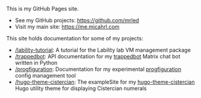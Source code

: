 
This is my GitHub Pages site.

* See my GitHub projects: <https://github.com/mrled>
* Visit my main site: <https://me.micahrl.com>

This site holds documentation for some of my projects:

* [/lability-tutorial](/lability-tutorial): A tutorial for the Lability lab VM management package
* [/trappedbot](/trappedbot): API documentation for my [trappedbot](https://github.com/mrled/trappedbot) Matrix chat bot written in Python
* [/progfiguration](/progfiguration): Documentation for my experimental [progfiguration](https://github.com/mrled/progfiguration) config management tool
* [/hugo-theme-cistercian](/hugo-theme-cistercian): The exampleSite for my [hugo-theme-cistercian](https://github.com/mrled/hugo-theme-cistercian) Hugo utility theme for displaying Cistercian numerals
